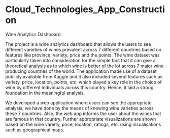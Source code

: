 # Cloud_Technologies_App_Construction

Wine Analytics Dashboard


The project is a wine analytics dashboard that allows the users to see different varieties of wines prevalent across 7 different countries based on features like province, variety, price and the points. The wine dataset was particularly taken into consideration for the simple fact that it can give a theoretical analysis as to which wine is better of the lot across 7 major wine producing countries of the world. The application made use of a dataset publicly available from Kaggle and it also included several features such as variety, price, location, points, etc. which played a key role in the choice of wine by different individuals across this country. Hence, it laid a strong foundation in the meaningful analysis.

We developed a web application where users can see the appropriate analysis, we have done by the means of knowing wine varieties across these 7 countries. Also, the web app informs the user about the wines that are famous in that country. Further appropriate visualizations are shown based on the wine variety, price, location, ratings, etc. using visualisations such as geographical maps.


